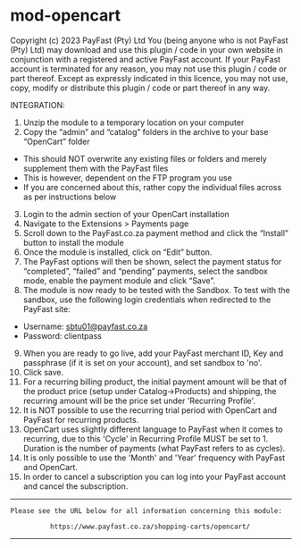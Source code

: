 mod-opencart
==============
Copyright (c) 2023 PayFast (Pty) Ltd
You (being anyone who is not PayFast (Pty) Ltd) may download and use this plugin / code in your own website in conjunction with a registered and active PayFast account. If your PayFast account is terminated for any reason, you may not use this plugin / code or part thereof.
Except as expressly indicated in this licence, you may not use, copy, modify or distribute this plugin / code or part thereof in any way.

INTEGRATION:
1. Unzip the module to a temporary location on your computer
2. Copy the “admin” and “catalog” folders in the archive to your base “OpenCart” folder
- This should NOT overwrite any existing files or folders and merely supplement them with the PayFast files
- This is however, dependent on the FTP program you use
- If you are concerned about this, rather copy the individual files across as per instructions below
3. Login to the admin section of your OpenCart installation
4. Navigate to the Extensions > Payments page
5. Scroll down to the PayFast.co.za payment method and click the “Install” button to install the module
6. Once the module is installed, click on “Edit” button.
7. The PayFast options will then be shown, select the payment status for “completed”, “failed” and “pending” payments, select the sandbox mode, enable the payment module and click “Save”.
8. The module is now ready to be tested with the Sandbox. To test with the sandbox, use the following login credentials when redirected to the PayFast site:
- Username: sbtu01@payfast.co.za
- Password: clientpass
9. When you are ready to go live, add your PayFast merchant ID, Key and passphrase (if it is set on your account), and set sandbox to 'no'.
10. Click save.
11. For a recurring billing product, the initial payment amount will be that of the product price (setup under Catalog->Products) and shipping, the recurring amount will be the price set under 'Recurring Profile'.
12. It is NOT possible to use the recurring trial period with OpenCart and PayFast for recurring products.
13. OpenCart uses slightly different language to PayFast when it comes to recurring, due to this 'Cycle' in Recurring Profile MUST be set to 1. Duration is the number of payments (what PayFast refers to as cycles).
14. It is only possible to use the 'Month' and 'Year' frequency with PayFast and OpenCart.
15. In order to cancel a subscription you can log into your PayFast account and cancel the subscription.

******************************************************************************

    Please see the URL below for all information concerning this module:

              https://www.payfast.co.za/shopping-carts/opencart/

******************************************************************************
